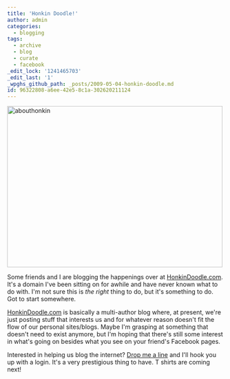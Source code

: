 ```yaml
---
title: 'Honkin Doodle!'
author: admin
categories:
  - blogging
tags:
  - archive
  - blog
  - curate
  - facebook
_edit_lock: '1241465703'
_edit_last: '1'
_wpghs_github_path: _posts/2009-05-04-honkin-doodle.md
id: 96322808-a6ee-42e5-8c1a-302620211124
---
```

<p><img src="https://chrisenns.com/wp-content/uploads/2009/05/abouthonkin1.jpg" alt="abouthonkin" title="abouthonkin" width="500" height="375" class="aligncenter size-full wp-image-1618" /></p>
<p>Some friends and I are blogging the happenings over at <a href="http://honkindoodle.com">HonkinDoodle.com</a>.  It's a domain I've been sitting on for awhile and have never known what to do with.  I'm not sure this is <em>the right</em> thing to do, but it's something to do.  Got to start somewhere.</p>
<p><a href="http://honkindoodle.com">HonkinDoodle.com</a> is basically a multi-author blog where, at present, we're just posting stuff that interests us and for whatever reason doesn't fit the flow of our personal sites/blogs.  Maybe I'm grasping at something that doesn't need to exist anymore, but I'm hoping that there's still some interest in what's going on besides what you see on your friend's Facebook pages.</p>
<p>Interested in helping us blog the internet?  <a href="mailto:chris.enns@gmail.com">Drop me a line</a> and I'll hook you up with a login.  It's a very prestigious thing to have.  T shirts are coming next!</p>

